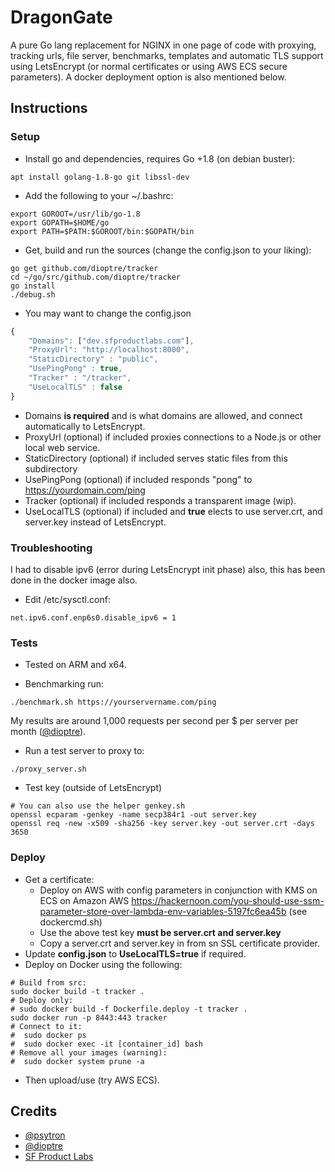 # DragonGate
A pure Go lang replacement for NGINX in one page of code with proxying, tracking urls, file server, benchmarks, templates and automatic TLS support using LetsEncrypt (or normal certificates or using AWS ECS secure parameters). A docker deployment option is also mentioned below.

## Instructions

### Setup
* Install go and dependencies, requires Go +1.8 (on debian buster):
```
apt install golang-1.8-go git libssl-dev
```
* Add the following to your ~/.bashrc:
```
export GOROOT=/usr/lib/go-1.8
export GOPATH=$HOME/go
export PATH=$PATH:$GOROOT/bin:$GOPATH/bin
```
* Get, build and run the sources (change the config.json to your liking):
```
go get github.com/dioptre/tracker
cd ~/go/src/github.com/dioptre/tracker
go install
./debug.sh
```
* You may want to change the config.json
```javascript
{
    "Domains": ["dev.sfproductlabs.com"],
    "ProxyUrl": "http://localhost:8000",
    "StaticDirectory" : "public",
    "UsePingPong" : true,
    "Tracker" : "/tracker",
    "UseLocalTLS" : false
}
```
   * Domains **is required** and is what domains are allowed, and connect automatically to LetsEncrypt.
   * ProxyUrl (optional) if included proxies connections to a Node.js or other local web service.
   * StaticDirectory (optional) if included serves static files from this subdirectory
   * UsePingPong (optional) if included responds "pong" to https://yourdomain.com/ping
   * Tracker (optional) if included responds a transparent image (wip).
   * UseLocalTLS (optional) if included and **true** elects to use server.crt, and server.key instead of LetsEncrypt.

### Troubleshooting
I had to disable ipv6 (error during LetsEncrypt init phase) also, this has been done in the docker image also.

* Edit /etc/sysctl.conf:
```
net.ipv6.conf.enp6s0.disable_ipv6 = 1
```

### Tests
* Tested on ARM and x64.

* Benchmarking run:
```
./benchmark.sh https://yourservername.com/ping
```
My results are around 1,000 requests per second per $ per server per month ([@dioptre](https://github.com/dioptre/)).
* Run a test server to proxy to:
```
./proxy_server.sh
```
* Test key (outside of LetsEncrypt)
```
# You can also use the helper genkey.sh
openssl ecparam -genkey -name secp384r1 -out server.key
openssl req -new -x509 -sha256 -key server.key -out server.crt -days 3650
```

### Deploy
* Get a certificate:
    * Deploy on AWS with config parameters in conjunction with KMS on ECS on Amazon AWS https://hackernoon.com/you-should-use-ssm-parameter-store-over-lambda-env-variables-5197fc6ea45b (see dockercmd.sh)
    * Use the above test key **must be server.crt and server.key**
    * Copy a server.crt and server.key in from sn SSL certificate provider.
* Update **config.json** to **UseLocalTLS=true** if required.
* Deploy on Docker using the following:
```
# Build from src:
sudo docker build -t tracker .
# Deploy only:
# sudo docker build -f Dockerfile.deploy -t tracker .
sudo docker run -p 8443:443 tracker
# Connect to it:
#  sudo docker ps
#  sudo docker exec -it [container_id] bash
# Remove all your images (warning):
#  sudo docker system prune -a
```
* Then upload/use (try AWS ECS).

## Credits
* [@psytron](https://github.com/psytron)
* [@dioptre](https://github.com/dioptre)
* [SF Product Labs](https://sfproductlabs.com)

